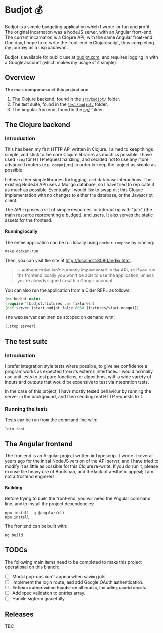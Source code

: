 # Budjot 💰
Budjot is a simple budgeting application which I wrote for fun and profit. The original incarnation was a NodeJS server, with an Angular front-end. The current incarnation is a Clojure API, with the same Angular front-end. One day, I hope to re-write the front-end in Clojurescript, thus completing my journey as a Lisp padawan.

Budjot is available for public use at [budjot.com](https://www.budjot.com), and requires logging in with a Google account (which makes my usage of it simple).

## Overview
The main components of this project are:
1. The Clojure backend, found in the [`src/budjot/`](./src/budjot) folder.
2. The test suite, found in the [`test/budjot/`](./test/budjot) folder.
3. The Angular frontend, found in the [`ng/`](./ng) folder.

## The Clojure backend
### Introduction
This has been my first HTTP API written in Clojure. I aimed to keep things simple, and stick to the core Clojure libraries as much as possible. I have used `ring` for HTTP request handling, and decided not to use any more advanced routers (e.g. `compojure`) in order to keep the project as simple as possible.

I chose other simple libraries for logging, and database interactions. The existing NodeJS API uses a Mongo database, so I have tried to replicate it as much as possible. Eventually, I would like to swap out this Clojure implementation with no changes to either the database, or the Javascript client.

The API exposes a set of simple resources for interacting with "jots" (the main resource representing a budget), and users. It also serves the static assets for the frontend.

#### Running locally
The entire application can be run locally using `docker-compose` by running:

```console
make docker-run
```

Then, you can visit the site at <http://localhost:8080/index.html>.

> 💡 Authentication isn't currently implemented in the API, so if you run the frontend locally you won't be able to use the application, unless you're already signed in with a Google account.

You can also run the application from a Cider REPL as follows:

```clojure
(ns budjot.main)
(require '[budjot.fixtures :as fixtures])
(def server (start-budjot false 8080 (fixtures/start-mongo)))
```

The web server can then be stopped on demand with:

```clojure
(.stop server)
```

## The test suite
### Introduction
I prefer integration style tests where possible, to give me confidence a program works as expected from its external interfaces. I would normally use unit tests to test pure functions, or algorithms, with a wide variety of inputs and outputs that would be expensive to test via integration tests.

In the case of this project, I have mostly tested behaviour by running the server in the background, and then sending real HTTP requests to it.

### Running the tests
Tests can be run from the command line with:

```sh
lein test
```

## The Angular frontend
The frontend is an Angular project written in Typescript. I wrote it several years ago for the initial NodeJS version of the API server, and I have tried to modify it as little as possible for this Clojure re-write. If you do run it, please excuse the heavy use of Bootstrap, and the lack of aesthetic appeal; I am not a frontend engineer!

#### Building
Before trying to build the front-end, you will need the Angular command line, and to install the project dependencies:

```console
npm install -g @angular/cli
npm install
```

The frontend can be built with:

```console
ng build
```

## TODOs
The following main items need to be completed to make this project operational on this branch:

- [ ] Modal pop-ups don't appear when saving jots.
- [ ] Implement the login route, and add Google OAuth authentication.
- [ ] Enforce authorization header on all routes, including userid check.
- [ ] Add spec validation to entries array.
- [ ] Handle sigterm gracefully.

## Releases
TBC
